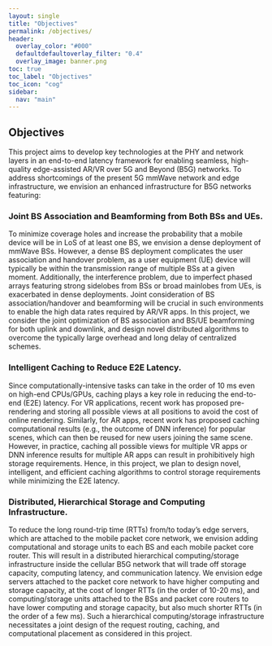 ```yaml
---
layout: single
title: "Objectives"
permalink: /objectives/
header:
  overlay_color: "#000"
  defaultdefaultoverlay_filter: "0.4"
  overlay_image: banner.png
toc: true
toc_label: "Objectives"
toc_icon: "cog"
sidebar:
  nav: "main"
---
```

## Objectives
This project aims to develop key technologies at the PHY and network layers in an end-to-end latency framework for enabling seamless, high-quality edge-assisted AR/VR over 5G and Beyond (B5G) networks. To address shortcomings of the present 5G mmWave network and edge infrastructure, we envision an enhanced infrastructure for B5G networks featuring: 

### Joint BS Association and Beamforming from Both BSs and UEs. 
To minimize coverage holes and increase the probability that a mobile device will be in LoS of at least one BS, we envision a dense deployment of mmWave BSs. However, a dense BS deployment complicates the user association and handover problem, as a user equipment (UE) device will typically be within the transmission range of multiple BSs at a given moment. Additionally, the interference problem, due to imperfect phased arrays featuring strong sidelobes from BSs or broad mainlobes from UEs, is exacerbated in dense deployments. Joint consideration of BS association/handover and beamforming will be crucial in such environments to enable the high data rates required by AR/VR apps. In this project, we consider the joint optimization of BS association and BS/UE beamforming for both uplink and downlink, and design novel distributed algorithms to overcome the typically large overhead and long delay of centralized schemes. 

### Intelligent Caching to Reduce E2E Latency. 
Since computationally-intensive tasks can take in the order of 10 ms even on high-end CPUs/GPUs, caching plays a key role in reducing the end-to-end (E2E) latency. For VR applications, recent work has proposed pre-rendering and storing all possible views at all positions to avoid the cost of online rendering. Similarly, for AR apps, recent work has proposed caching computational results (e.g., the outcome of DNN inference) for popular scenes, which can then be reused for new users joining the same scene. However, in practice, caching all possible views for multiple VR apps or DNN inference results for multiple AR apps can result in prohibitively high storage requirements. Hence, in this project, we plan to design novel, intelligent, and efficient caching algorithms to control storage requirements while minimizing the E2E latency. 

### Distributed, Hierarchical Storage and Computing Infrastructure. 
To reduce the long round-trip time (RTTs) from/to today’s edge servers, which are attached to the mobile packet core network, we envision adding computational and storage units to each BS and each mobile packet core router. This will result in a distributed hierarchical computing/storage infrastructure inside the cellular B5G network that will trade off storage capacity, computing latency, and communication latency. We envision edge servers attached to the packet core network to have higher computing and storage capacity, at the cost of longer RTTs (in the order of 10-20 ms), and computing/storage units attached to the BSs and packet core routers to have lower computing and storage capacity, but also much shorter RTTs (in the order of a few ms). Such a hierarchical computing/storage infrastructure necessitates a joint design of the request routing, caching, and computational placement as considered in this project. 
